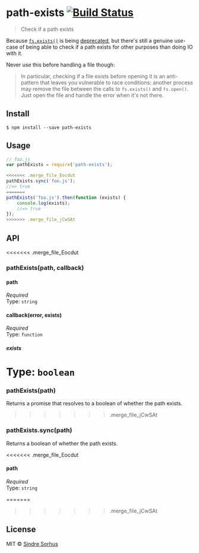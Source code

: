 # path-exists [![Build Status](https://travis-ci.org/sindresorhus/path-exists.svg?branch=master)](https://travis-ci.org/sindresorhus/path-exists)

> Check if a path exists

Because [`fs.exists()`](https://nodejs.org/api/fs.html#fs_fs_exists_path_callback) is being [deprecated](https://github.com/iojs/io.js/issues/103), but there's still a genuine use-case of being able to check if a path exists for other purposes than doing IO with it.

Never use this before handling a file though:

> In particular, checking if a file exists before opening it is an anti-pattern that leaves you vulnerable to race conditions: another process may remove the file between the calls to `fs.exists()` and `fs.open()`. Just open the file and handle the error when it's not there.


## Install

```
$ npm install --save path-exists
```


## Usage

```js
// foo.js
var pathExists = require('path-exists');

<<<<<<< .merge_file_Eocdut
pathExists.sync('foo.js');
//=> true
=======
pathExists('foo.js').then(function (exists) {
	console.log(exists);
	//=> true
});
>>>>>>> .merge_file_jCwSAt
```


## API

<<<<<<< .merge_file_Eocdut
### pathExists(path, callback)

#### path

*Required*  
Type: `string`

#### callback(error, exists)

*Required*  
Type: `function`

##### exists

Type: `boolean`
=======
### pathExists(path)

Returns a promise that resolves to a boolean of whether the path exists.
>>>>>>> .merge_file_jCwSAt

### pathExists.sync(path)

Returns a boolean of whether the path exists.

<<<<<<< .merge_file_Eocdut
#### path

*Required*  
Type: `string`

=======
>>>>>>> .merge_file_jCwSAt

## License

MIT © [Sindre Sorhus](http://sindresorhus.com)
